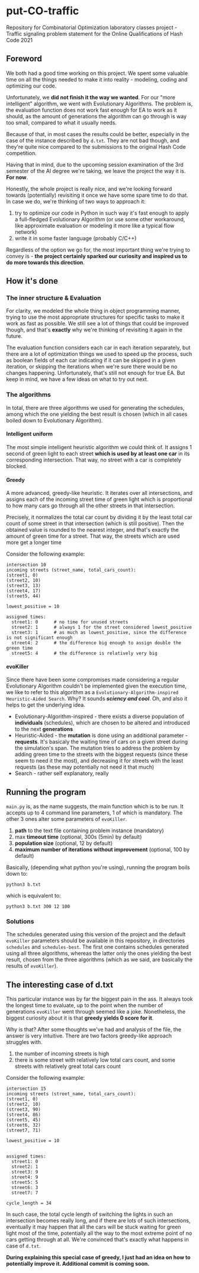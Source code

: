 # put-CO-traffic
Repository for Combinatorial Optimization laboratory classes project - Traffic signaling problem statement for the Online Qualifications of Hash Code 2021

## Foreword
We both had a good time working on this project. We spent some valuable time on all the things needed to make it into reality - modeling, coding and optimizing our code.

Unfortunately, we **did not finish it the way we wanted**. For our "more intelligent" algorithm, we went with Evolutionary Algorithms. The problem is, the evaluation function does not work fast enough for EA to work as it should, as the amount of generations the algorithm can go through is way too small, compared to what it usually needs.

Because of that, in most cases the results could be better, especially in the case of the instance described by `d.txt`. They are not bad though, and they're quite nice compared to the submissions to the original Hash Code competition.

Having that in mind, due to the upcoming session examination of the 3rd semester of the AI degree we're taking, we leave the project the way it is. **For now**.

Honestly, the whole project is really nice, and we're looking forward towards (potentially) revisiting it once we have some spare time to do that. In case we do, we're thinking of two ways to approach it:
1. try to optimize our code in Python in such way it's fast enough to apply a full-fledged Evolutionary Algorithm (or use some other workaround, like approximate evaluation or modeling it more like a typical flow network)
2. write it in some faster language (probably C/C++)

Regardless of the option we go for, the most important thing we're trying to convey is - **the project certainly sparked our curiosity and inspired us to do more towards this direction**.

## How it's done
### The inner structure & Evaluation
For clarity, we modeled the whole thing in object programming manner, trying to use the most appropriate structures for specific tasks to make it work as fast as possible. We still see a lot of things that could be improved though, and that's **exactly** why we're thinking of revisiting it again in the future.

The evaluation function considers each car in each iteration separately, but there are a lot of optimization things we used to speed up the process, such as boolean fields of each car indicating if it can be skipped in a given iteration, or skipping the iterations when we're sure there would be no changes happening. Unfortunately, that's still not enough for true EA. But keep in mind, we have a few ideas on what to try out next.

### The algorithms
In total, there are three algorithms we used for generating the schedules, among which the one yielding the best result is chosen (which in all cases boiled down to Evolutionary Algorithm).
#### Intelligent uniform
The most simple intelligent heuristic algorithm we could think of. It assigns 1 second of green light to each street **which is used by at least one car** in its corresponding intersection. That way, no street with a car is completely blocked.
#### Greedy
A more advanced, greedy-like heuristic. It iterates over all intersections, and assigns each of the incoming street time of green light which is proportional to how many cars go through all the other streets in that intersection.

Precisely, it normalizes the total car count by dividing it by the least total car count of some street in that intersection (which is still positive). Then the obtained value is rounded to the nearest integer, and that's exactly the amount of green time for a street. That way, the streets which are used more get a longer time

Consider the following example:
```
intersection 10
incoming streets (street_name, total_cars_count):
(street1, 0)
(street2, 10)
(street3, 13)
(street4, 17)
(street5, 44)

lowest_positive = 10

assigned times:
  street1: 0      # no time for unused streets
  street2: 1      # always 1 for the street considered lowest_positive
  street3: 1      # as much as lowest_positive, since the difference is not significant enough
  street4: 2      # the difference big enough to assign double the green time
  street5: 4      # the difference is relatively very big
```
#### evoKiller
Since there have been some compromises made considering a regular Evolutionary Algorithm couldn't be implemented given the execution time, we like to refer to this algorithm as a `Evolutionary-Algorithm-inspired Heuristic-Aided Search`. Why? It sounds ***sciency and cool***. Oh, and also it helps to get the underlying idea.
- Evolutionary-Algorithm-inspired - there exists a diverse population of **individuals** (schedules), which are chosen to be altered and introduced to the next **generations**
- Heuristic-Aided - the **mutation** is done using an additional parameter - **requests**. It's basicaly the waiting time of cars on a given street during the simulation's span. The mutation tries to address the problem by adding green time to the streets with the biggest requests (since these seem to need it the most), and decreasing it for streets with the least requests (as these may potentially not need it that much)
- Search - rather self explanatory, really

## Running the program
`main.py` is, as the name suggests, the main function which is to be run. It accepts up to 4 command line parameters, 1 of which is mandatory. The other 3 ones alter some parameters of `evoKiller`.
1. **path** to the text file containing problem instance (mandatory)
2. max **timeout time** (optional, 300s (5min) by default)
3. **population size** (optional, 12 by default)
4. **maximum number of iterations without improvement** (optional, 100 by default)

Basically, (depending what python you're using), running the program boils down to:
```
python3 b.txt
```
which is equivalent to:
```
python3 b.txt 300 12 100
```

### Solutions
The schedules generated using this version of the project and the default `evoKiller` parameters should be available in this repository, in directories `schedules` and `schedules-best`. The first one contains schedules generated using all three algorithms, whereas the latter only the ones yielding the best result, chosen from the three algorithms (which as we said, are basically the results of `evoKiller`).

## The interesting case of d.txt
This particular instance was by far the biggest pain in the ass. It always took the longest time to evaluate, up to the point when the number of generations `evoKiller` went through seemed like a joke. Nonetheless, the biggest curiosity about it is that **greedy yields 0 score for it**.

Why is that? After some thoughts we've had and analysis of the file, the answer is very intuitive. There are two factors greedy-like approach struggles with.
1. the number of incoming streets is high
2. there is some street with relatively low total cars count, and some streets with relatively great total cars count

Consider the following example:
```
intersection 15
incoming streets (street_name, total_cars_count):
(street1, 0)
(street2, 10)
(street3, 90)
(street4, 86)
(street5, 45)
(street6, 32)
(street7, 71)

lowest_positive = 10


assigned times:
  street1: 0
  street2: 1
  street3: 9
  street4: 9
  street5: 5
  street6: 3
  street7: 7

cycle_length = 34
```

In such case, the total cycle length of switching the lights in such an intersection becomes really long, and if there are lots of such intersections, eventually it may happen that all the cars will be stuck waiting for green light most of the time, potentially all the way to the most extreme point of no cars getting through at all. We're convinced that's exactly what happens in case of `d.txt`.

**During explaining this special case of greedy, I just had an idea on how to potentially improve it. Additional commit is coming soon.**
